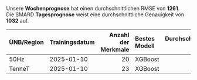 
Unsere __Wochenprognose__ hat einen durchschnittlichen RMSE von __1261__.  
Die SMARD __Tagesprognose__ weist eine durchschnittliche Genauigkeit von __1032__ auf.
    
| ÜNB/Region   | Trainingsdatum   |   Anzahl der Merkmale | Bestes Modell   |   Durchschnittlicher RMSE |
|:-------------|:-----------------|----------------------:|:----------------|--------------------------:|
| 50Hz         | 2025-01-10       |                    20 | XGBoost         |                       310 |
| TenneT       | 2025-01-10       |                    23 | XGBoost         |                      1139 |